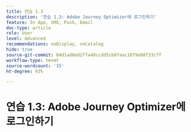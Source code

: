 ```yaml
---
title: 연습 1.3
description: '연습 1.3: Adobe Journey Optimizer에 로그인하기'
feature: In App, SMS, Push, Email
doc-type: article
role: User
level: Advanced
recommendations: noDisplay, noCatalog
hide: true
source-git-commit: 84d1ad8ed2ffa48ccdd5cb8faac1079a98f33c7f
workflow-type: tm+mt
source-wordcount: '15'
ht-degree: 93%

---
```



# 연습 1.3: Adobe Journey Optimizer에 로그인하기
